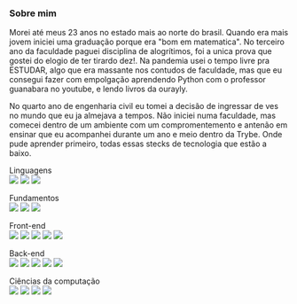 
### Sobre mim
Morei até meus 23 anos no estado mais ao norte do brasil. Quando era mais jovem iniciei uma graduação porque era "bom em matematica". No terceiro ano da faculdade paguei disciplina de alogrítimos, foi a unica prova que gostei do elogio de ter tirardo dez!. Na pandemia usei o tempo livre pra ESTUDAR, algo que era massante nos contudos de faculdade, mas que eu consegui fazer com empolgação aprendendo Python com o professor guanabara no youtube, e lendo livros da ourayly.

No quarto ano de engenharia civil eu tomei a decisão de ingressar de ves no mundo que eu ja almejava a tempos. Não iniciei numa faculdade, mas comecei dentro de um ambiente com um compromentemento e antenão em ensinar que eu acompanhei durante um ano e meio dentro da Trybe. Onde pude aprender primeiro, todas essas stecks de tecnologia que estão a baixo.

Linguagens  
<img src="https://img.shields.io/badge/JavaScript-323330?style=for-the-badge&logo=javascript&"  logoColor=F7DF1E href="javascript">
<img src="https://img.shields.io/badge/TypeScript-007ACC?style=for-the-badge&logo=typescript&"  logoColor=white href="typescript">
<img src="https://img.shields.io/badge/Python-FFD43B?style=for-the-badge&logo=python&"  logoColor=blue href="python">

Fundamentos  
<img src="https://img.shields.io/badge/HTML5-E34F26?style=for-the-badge&logo=html5&"  logoColor=white href="html5">
<img src="https://img.shields.io/badge/CSS3-1572B6?style=for-the-badge&logo=css3&logoColor=white"   href="css3">
<img src="https://img.shields.io/badge/Jest-C21325?style=for-the-badge&logo=jest&logoColor=white"   href="jest">

Front-end  
<img src="https://img.shields.io/badge/Mocha-8D6748?style=for-the-badge&logo=Mocha&"  logoColor=white href="Mocha">
<img src="https://img.shields.io/badge/chai-A30701?style=for-the-badge&logo=chai&logoColor=white"   href="chai">
<img src="https://img.shields.io/badge/React-20232A?style=for-the-badge&logo=react&"  logoColor=61DAFB href="react">
<img src="https://img.shields.io/badge/React_Router-CA4245?style=for-the-badge&" logo=react-router logoColor=white href="react-router">
<img src="https://img.shields.io/badge/Redux-593D88?style=for-the-badge&logo=redux&"  logoColor=white href="redux">

Back-end  
<img src="https://img.shields.io/badge/Docker-2CA5E0?style=for-the-badge&logo=docker&"  logoColor=white href="docker">
<img src="https://img.shields.io/badge/MySQL-005C84?style=for-the-badge&logo=mysql&"  logoColor=white href="mysql">
<img src="https://img.shields.io/badge/Node%20js-339933?style=for-the-badge&logo=nodedotjs&"  logoColor=white href="nodedotjs">
<img src="https://img.shields.io/badge/Sequelize-52B0E7?style=for-the-badge&logo=Sequelize&"  logoColor=white href="Sequelize">
<img src="https://img.shields.io/badge/JWT-000000?style=for-the-badge&logo=JSON%20web%20tokens&"  logoColor=white href="JSON">

Ciências da computação  
<img src="https://img.shields.io/badge/Selenium-43B02A?style=for-the-badge&logo=Selenium&"  logoColor=white href="Selenium">
<img src="https://img.shields.io/badge/Flask-000000?style=for-the-badge&logo=flask&"  logoColor=white href="flask">
<img src="https://img.shields.io/badge/Django-092E20?style=for-the-badge&logo=django&"  logoColor=green href="django">
<img src="https://img.shields.io/badge/django%20rest-ff1709?style=for-the-badge&logo=django&"  logoColor=white href="django">
